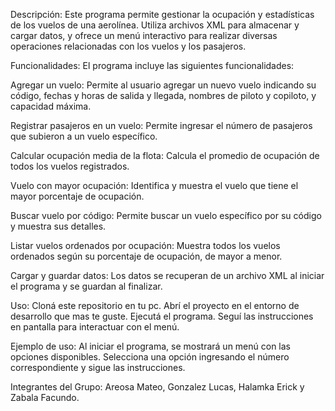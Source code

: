 Descripción: 
Este programa permite gestionar la ocupación y estadísticas de los vuelos de una aerolínea. Utiliza archivos XML para almacenar y cargar datos, y ofrece un menú interactivo para realizar diversas operaciones relacionadas con los vuelos y los pasajeros.

Funcionalidades: 
El programa incluye las siguientes funcionalidades:

Agregar un vuelo: Permite al usuario agregar un nuevo vuelo indicando su código, fechas y horas de salida y llegada, nombres de piloto y copiloto, y capacidad máxima.

Registrar pasajeros en un vuelo: Permite ingresar el número de pasajeros que subieron a un vuelo específico.

Calcular ocupación media de la flota: Calcula el promedio de ocupación de todos los vuelos registrados.

Vuelo con mayor ocupación: Identifica y muestra el vuelo que tiene el mayor porcentaje de ocupación.

Buscar vuelo por código: Permite buscar un vuelo específico por su código y muestra sus detalles.

Listar vuelos ordenados por ocupación: Muestra todos los vuelos ordenados según su porcentaje de ocupación, de mayor a menor.

Cargar y guardar datos: Los datos se recuperan de un archivo XML al iniciar el programa y se guardan al finalizar.

Uso: 
Cloná este repositorio en tu pc.
Abrí el proyecto en el entorno de desarrollo que mas te guste.
Ejecutá el programa.
Seguí las instrucciones en pantalla para interactuar con el menú.

Ejemplo de uso: 
Al iniciar el programa, se mostrará un menú con las opciones disponibles.
Selecciona una opción ingresando el número correspondiente y sigue las instrucciones.

Integrantes del Grupo:
Areosa Mateo, Gonzalez Lucas, Halamka Erick y Zabala Facundo.
